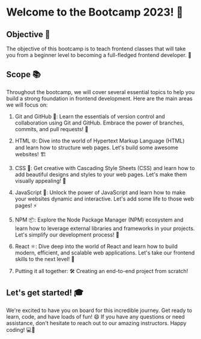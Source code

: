 # Welcome to the Bootcamp 2023! 🎉

## Objective 🚀

The objective of this bootcamp is to teach frontend classes that will take you from a beginner level to becoming a full-fledged frontend developer. 🌟

## Scope 📚

Throughout the bootcamp, we will cover several essential topics to help you build a strong foundation in frontend development. Here are the main areas we will focus on:

1. Git and GitHub 🐙: Learn the essentials of version control and collaboration using Git and GitHub. Embrace the power of branches, commits, and pull requests! 💪

2. HTML 🌐: Dive into the world of Hypertext Markup Language (HTML) and learn how to structure web pages. Let's build some awesome websites! 🏗️

3. CSS 💅: Get creative with Cascading Style Sheets (CSS) and learn how to add beautiful designs and styles to your web pages. Let's make them visually appealing! 🎨

4. JavaScript 🚀: Unlock the power of JavaScript and learn how to make your websites dynamic and interactive. Let's add some life to those web pages! ⚡

5. NPM 📦: Explore the Node Package Manager (NPM) ecosystem and learn how to leverage external libraries and frameworks in your projects. Let's simplify our development process! 🧰

6. React ⚛️: Dive deep into the world of React and learn how to build modern, efficient, and scalable web applications. Let's take our frontend skills to the next level! 🚀

7.  Putting it all together: 🛠️ Creating an end-to-end project from scratch!

## Let's get started! 🎓

We're excited to have you on board for this incredible journey. Get ready to learn, code, and have loads of fun! 😄 If you have any questions or need assistance, don't hesitate to reach out to our amazing instructors. Happy coding! 💻🌈